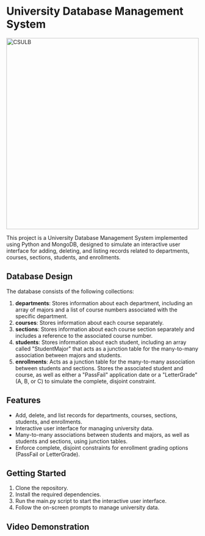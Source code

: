 # University Database Management System
<img src="https://i.imgur.com/kwWjdS6.jpeg" alt="CSULB" width="100%" height="500">

This project is a University Database Management System implemented using Python and MongoDB, designed to simulate an interactive user interface for adding, deleting, and listing records related to departments, courses, sections, students, and enrollments.

## Database Design

The database consists of the following collections:

1. **departments**: Stores information about each department, including an array of majors and a list of course numbers associated with the specific department.
2. **courses**: Stores information about each course separately.
3. **sections**: Stores information about each course section separately and includes a reference to the associated course number.
4. **students**: Stores information about each student, including an array called "StudentMajor" that acts as a junction table for the many-to-many association between majors and students.
5. **enrollments**: Acts as a junction table for the many-to-many association between students and sections. Stores the associated student and course, as well as either a "PassFail" application date or a "LetterGrade" (A, B, or C) to simulate the complete, disjoint constraint.

## Features

- Add, delete, and list records for departments, courses, sections, students, and enrollments.
- Interactive user interface for managing university data.
- Many-to-many associations between students and majors, as well as students and sections, using junction tables.
- Enforce complete, disjoint constraints for enrollment grading options (PassFail or LetterGrade).

## Getting Started

1. Clone the repository.
2. Install the required dependencies.
3. Run the main.py script to start the interactive user interface.
4. Follow the on-screen prompts to manage university data.


## Video Demonstration

